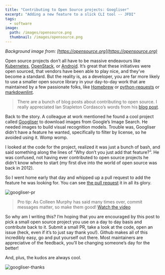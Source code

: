 ```yaml
---
title: "Contributing to Open Source projects: Googliser"
excerpt: "Adding a new feature to a slick CLI tool -- JFDI"
tags: 
  - software
image:
  path: /images/opensource.png
  thumbnail: /images/opensource.png
---
```


*Background image from: [https://opensource.org](https://opensource.org)*

Open source projects don’t all have to be massive endeavours like [Kubernetes](https://github.com/kubernetes/), [OpenStack](http://opendev.org/openstack), or [Android](https://android.googlesource.com/). It’s great that these initiatives were open sourced, that vendors have been able to play nice, and they’ve become a standard. But the reality is, as a developer, you are far more likely to use a smaller open source library in your day-to-day work that are maintained by a few passionate folks, like [Homebrew](https://github.com/Homebrew) or [python-requests](https://3.python-requests.org/) or [markdownlint](https://github.com/DavidAnson/markdownlint).

> There are a bunch of blog posts about contributing to open source. I really appreciated Ian Stapleton Cordasco’s words from his [blog post](https://blog.ian.stapletoncordas.co/2019/02/open-sources-affects-on-a-career.html).

Back to the story. A colleague at work mentioned he found a cool project called [Googliser](https://github.com/teracow/googliser/) to download images from Google’s Image Search. He needed images to build visual recognition models. Trouble was, Googliser didn’t have a feature he wanted, specifically to filter by license, so he avoided using it. Womp womp.

I looked at the code for the project, realized it was just a bunch of bash, and said something along the lines of “Why don’t you just add that feature?”. He was confused, not having ever contributed to open source projects he didn’t know where to start (my first dive into the world of open source was back in 2012).

So I went home early that day and whipped up a pull request to add the feature he was looking for. You can see [the pull request](https://github.com/teracow/googliser/pull/19) it in all its glory.

![googliser-pr]({{'/images/googliser-pr.png'}})

> Pro tip: As Colleen Murphy has said many times over, commit messages matter, so make them good! [Watch the video](https://www.youtube.com/watch?v=pU-VasVPNAs)

So why am I writing this? I’m hoping that you are encouraged by this post to pick a small open source project you use on a day to day basis and contribute back to it. Submit a small PR, take a look at the code, open an issue (heck, even if it’s to just say thank you!). Github makes all of this incredibly easy, go and put yourself out there. Most maintainers are appreciative of the feedback, you’ll be changing someone’s day for the better!

And, plus, the kudos are always cool.

![googliser-thanks]({{'/images/googliser-thanks.png'}})
